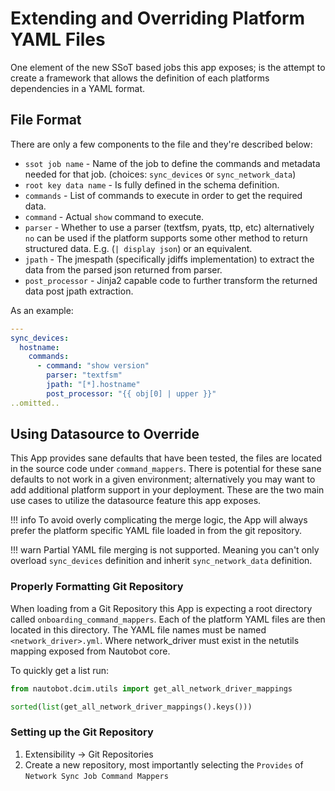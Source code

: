 # Extending and Overriding Platform YAML Files

One element of the new SSoT based jobs this app exposes; is the attempt to create a framework that allows the definition of each platforms dependencies in a YAML format. 

## File Format
There are only a few components to the file and they're described below:

- `ssot job name` - Name of the job to define the commands and metadata needed for that job. (choices: `sync_devices` or `sync_network_data`)
- `root key data name` - Is fully defined in the schema definition.
- `commands` - List of commands to execute in order to get the required data.
- `command` - Actual `show` command to execute.
- `parser` - Whether to use a parser (textfsm, pyats, ttp, etc) alternatively `no` can be used if the platform supports some other method to return structured data. E.g. (`| display json`) or an equivalent.
- `jpath` - The jmespath (specifically jdiffs implementation) to extract the data from the parsed json returned from parser.
- `post_processor` - Jinja2 capable code to further transform the returned data post jpath extraction.

As an example:

```yaml
---
sync_devices:
  hostname:
    commands:
      - command: "show version"
        parser: "textfsm"
        jpath: "[*].hostname"
        post_processor: "{{ obj[0] | upper }}"
..omitted..
```

## Using Datasource to Override

This App provides sane defaults that have been tested, the files are located in the source code under `command_mappers`. There is potential for these sane defaults to not work in a given environment; alternatively you may want to add additional platform support in your deployment. These are the two main use cases to utilize the datasource feature this app exposes.

!!! info
    To avoid overly complicating the merge logic, the App will always prefer the platform specific YAML file loaded in from the git repository.

!!! warn
    Partial YAML file merging is not supported. Meaning you can't only overload `sync_devices` definition and inherit `sync_network_data` definition.

### Properly Formatting Git Repository

When loading from a Git Repository this App is expecting a root directory called `onboarding_command_mappers`. Each of the platform YAML files are then located in this directory. The YAML file names must be named `<network_driver>.yml`.  Where network_driver must exist in the netutils mapping exposed from Nautobot core.

To quickly get a list run:

```python
from nautobot.dcim.utils import get_all_network_driver_mappings

sorted(list(get_all_network_driver_mappings().keys()))
```

### Setting up the Git Repository

1. Extensibility -> Git Repositories
2. Create a new repository, most importantly selecting the `Provides` of `Network Sync Job Command Mappers`
